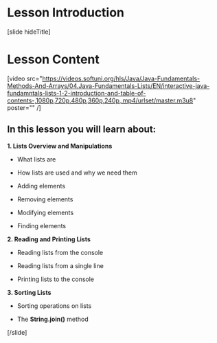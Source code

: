# Lesson Introduction
[slide hideTitle]
# Lesson Content

[video src="https://videos.softuni.org/hls/Java/Java-Fundamentals-Methods-And-Arrays/04.Java-Fundamentals-Lists/EN/interactive-java-fundamntals-lists-1-2-introduction-and-table-of-contents-,1080p,720p,480p,360p,240p,.mp4/urlset/master.m3u8" poster="" /]

## In this lesson you will learn about:

**1. Lists Overview and Manipulations**

- What lists are

- How lists are used and why we need them

- Adding elements

- Removing elements

- Modifying elements

- Finding elements


**2. Reading and Printing Lists**

- Reading lists from the console

- Reading lists from a single line

- Printing lists to the console

**3. Sorting Lists**

- Sorting operations on lists 

- The **String.join()** method

[/slide]